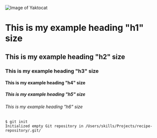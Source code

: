 ![Image of Yaktocat](https://octodex.github.com/images/yaktocat.png)
# This is my example heading "h1" size 
## This is my example heading "h2" size 
### This is my example heading "h3" size 
#### This is my example heading "h4" size 
##### This is my example heading "h5" size 
###### This is my example heading "h6" size 
```
$ git init
Initialized empty Git repository in /Users/skills/Projects/recipe-repository/.git/
```
